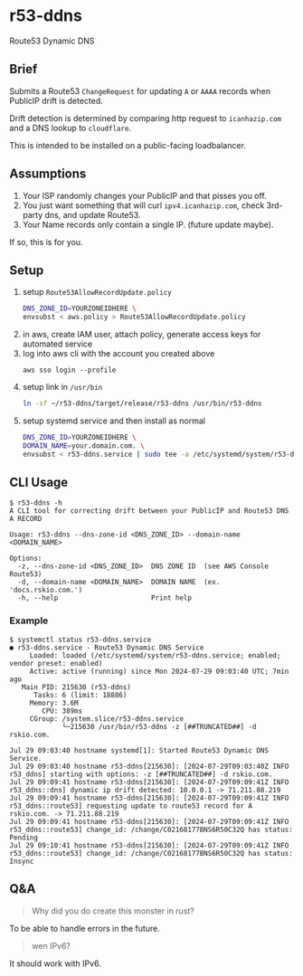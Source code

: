 # r53-ddns

Route53 Dynamic DNS

## Brief

Submits a Route53 `ChangeRequest` for updating `A` or `AAAA` records when PublicIP drift is detected.

Drift detection is determined by comparing http request to `icanhazip.com` and a DNS lookup to `cloudflare`.

This is intended to be installed on a public-facing loadbalancer.

## Assumptions

1. Your ISP randomly changes your PublicIP and that pisses you off.
1. You just want something that will curl `ipv4.icanhazip.com`, check 3rd-party dns, and update Route53.
1. Your Name records only contain a single IP. (future update maybe).

If so, this is for you.

## Setup

1. setup `Route53AllowRecordUpdate.policy`
    ```zsh
    DNS_ZONE_ID=YOURZONEIDHERE \
    envsubst < aws.policy > Route53AllowRecordUpdate.policy
    ```
1. in aws, create IAM user, attach policy, generate access keys for automated service
1. log into aws cli with the account you created above
    ```
    aws sso login --profile
    ```
1. setup link in `/usr/bin`
    ``` zsh
    ln -sf ~/r53-ddns/target/release/r53-ddns /usr/bin/r53-ddns
    ```
1. setup systemd service and then install as normal
    ```zsh
    DNS_ZONE_ID=YOURZONEIDHERE \
    DOMAIN_NAME=your.domain.com. \
    envsubst < r53-ddns.service | sudo tee -a /etc/systemd/system/r53-ddns.service
    ```

## CLI Usage

```
$ r53-ddns -h
A CLI tool for correcting drift between your PublicIP and Route53 DNS A RECORD

Usage: r53-ddns --dns-zone-id <DNS_ZONE_ID> --domain-name <DOMAIN_NAME>

Options:
  -z, --dns-zone-id <DNS_ZONE_ID>  DNS ZONE ID  (see AWS Console Route53)
  -d, --domain-name <DOMAIN_NAME>  DOMAIN NAME  (ex. 'docs.rskio.com.')
  -h, --help                       Print help
```

### Example

```
$ systemctl status r53-ddns.service
● r53-ddns.service - Route53 Dynamic DNS Service
     Loaded: loaded (/etc/systemd/system/r53-ddns.service; enabled; vendor preset: enabled)
     Active: active (running) since Mon 2024-07-29 09:03:40 UTC; 7min ago
   Main PID: 215630 (r53-ddns)
      Tasks: 6 (limit: 18886)
     Memory: 3.6M
        CPU: 389ms
     CGroup: /system.slice/r53-ddns.service
             └─215630 /usr/bin/r53-ddns -z [##TRUNCATED##] -d rskio.com.

Jul 29 09:03:40 hostname systemd[1]: Started Route53 Dynamic DNS Service.
Jul 29 09:03:40 hostname r53-ddns[215630]: [2024-07-29T09:03:40Z INFO  r53_ddns] starting with options: -z [##TRUNCATED##] -d rskio.com.
Jul 29 09:09:41 hostname r53-ddns[215630]: [2024-07-29T09:09:41Z INFO  r53_ddns::dns] dynamic ip drift detected: 10.0.0.1 -> 71.211.88.219
Jul 29 09:09:41 hostname r53-ddns[215630]: [2024-07-29T09:09:41Z INFO  r53_ddns::route53] requesting update to route53 record for A rskio.com. -> 71.211.88.219
Jul 29 09:09:41 hostname r53-ddns[215630]: [2024-07-29T09:09:41Z INFO  r53_ddns::route53] change_id: /change/C02168177BNS6R50C32Q has status: Pending
Jul 29 09:10:41 hostname r53-ddns[215630]: [2024-07-29T09:09:41Z INFO  r53_ddns::route53] change_id: /change/C02168177BNS6R50C32Q has status: Insync
```

## Q&A

> Why did you do create this monster in rust?

To be able to handle errors in the future.

> wen IPv6?

It should work with IPv6.

